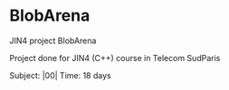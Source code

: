 # BlobArena
JIN4 project BlobArena


Project done for JIN4 (C++) course in Telecom SudParis

Subject: |00|
Time: 18 days
